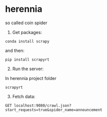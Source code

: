 # herennia

so called coin spider

1. Get packages:

`conda install scrapy`

and then:

`pip install scrapyrt`

2. Run the server:

In herennia project folder

`scrapyrt`

3. Fetch data:

`GET localhost:9080/crawl.json?start_requests=true&spider_name=announcement`